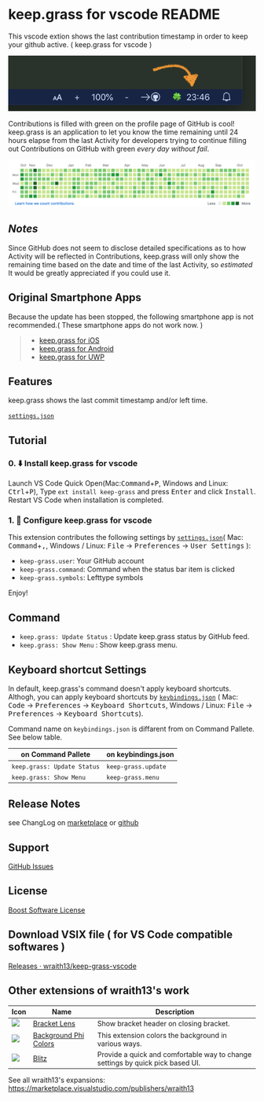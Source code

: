 # keep.grass for vscode README

This vscode extion shows the last contribution timestamp in order to keep your github active. ( keep.grass for vscode )

![screen shot](images/screenshot.png)

Contributions is filled with green on the profile page of GitHub is cool!
keep.grass is an application to let you know the time remaining until 24 hours elapse from the last Activity for developers trying to continue filling out Contributions on GitHub with green *every day without fail*.

![ever green](images/evergreen.png)

## *Notes*

Since GitHub does not seem to disclose detailed specifications as to how Activity will be reflected in Contributions, keep.grass will only show the remaining time based on the date and time of the last Activity, so *estimated* It would be greatly appreciated if you could use it.

## Original Smartphone Apps

Because the update has been stopped, the following smartphone app is not recommended.( These smartphone apps do not work now. )

> * [keep.grass for iOS](https://itunes.apple.com/us/app/keep.grass/id1170833136?l=ja&ls=1&mt=8)
> * [keep.grass for Android](https://play.google.com/store/apps/details?id=net.trickpalace.keep_grass)
> * [keep.grass for UWP](https://www.microsoft.com/store/apps/9nblggh51p1m)

## Features

keep.grass shows the last commit timestamp and/or left time.

[`settings.json`](#extension-settings)

## Tutorial

### 0. ⬇️ Install keep.grass for vscode

Launch VS Code Quick Open(Mac:<kbd>Command</kbd>+<kbd>P</kbd>, Windows and Linux: <kbd>Ctrl</kbd>+<kbd>P</kbd>), Type `ext install keep-grass` and press <kbd>Enter</kbd> and click <kbd>Install</kbd>.  Restart VS Code when installation is completed.

### 1. 🔧 Configure keep.grass for vscode

This extension contributes the following settings by [`settings.json`](https://code.visualstudio.com/docs/customization/userandworkspace#_creating-user-and-workspace-settings)( Mac: <kbd>Command</kbd>+<kbd>,</kbd>, Windows / Linux: <kbd>File</kbd> -> <kbd>Preferences</kbd> -> <kbd>User Settings</kbd> ):

* `keep-grass.user`: Your GitHub account
* `keep-grass.command`: Command when the status bar item is clicked
* `keep-grass.symbols`: Lefttype symbols

Enjoy!

## Command

* `keep.grass: Update Status` : Update keep.grass status by GitHub feed.
* `keep.grass: Show Menu` : Show keep.grass menu.

## Keyboard shortcut Settings

In default, keep.grass's command doesn't apply keyboard shortcuts. Althogh,
you can apply keyboard shortcuts by [`keybindings.json`](https://code.visualstudio.com/docs/customization/keybindings#_customizing-shortcuts)
( Mac: <kbd>Code</kbd> -> <kbd>Preferences</kbd> -> <kbd>Keyboard Shortcuts</kbd>, Windows / Linux: <kbd>File</kbd> -> <kbd>Preferences</kbd> -> <kbd>Keyboard Shortcuts</kbd>).

Command name on `keybindings.json` is diffarent from on Command Pallete. See below table.

|on Command Pallete|on keybindings.json|
|-|-|
|`keep.grass: Update Status`|`keep-grass.update`|
|`keep.grass: Show Menu`|`keep-grass.menu`|

## Release Notes

see ChangLog on [marketplace](https://marketplace.visualstudio.com/items/wraith13.keep-grass/changelog) or [github](https://github.com/wraith13/keep-grass-vscode/blob/master/CHANGELOG.md)

## Support

[GitHub Issues](https://github.com/wraith13/keep-grass-vscode/issues)

## License

[Boost Software License](https://github.com/wraith13/keep-grass-vscode/blob/master/LICENSE_1_0.txt)

## Download VSIX file ( for VS Code compatible softwares )

[Releases · wraith13/keep-grass-vscode](https://github.com/wraith13/keep-grass-vscode/releases)

## Other extensions of wraith13's work

|Icon|Name|Description|
|---|---|---|
|![](https://wraith13.gallerycdn.vsassets.io/extensions/wraith13/bracket-lens/1.0.0/1603272166087/Microsoft.VisualStudio.Services.Icons.Default) |[Bracket Lens](https://marketplace.visualstudio.com/items?itemName=wraith13.bracket-lens)|Show bracket header on closing bracket.|
|![](https://wraith13.gallerycdn.vsassets.io/extensions/wraith13/background-phi-colors/3.1.0/1581619161244/Microsoft.VisualStudio.Services.Icons.Default) |[Background Phi Colors](https://marketplace.visualstudio.com/items?itemName=wraith13.background-phi-colors)|This extension colors the background in various ways.|
|![](https://wraith13.gallerycdn.vsassets.io/extensions/wraith13/blitz/1.6.0/1598232590017/Microsoft.VisualStudio.Services.Icons.Default) |[Blitz](https://marketplace.visualstudio.com/items?itemName=wraith13.blitz)|Provide a quick and comfortable way to change settings by quick pick based UI.|

See all wraith13's  expansions: <https://marketplace.visualstudio.com/publishers/wraith13>
